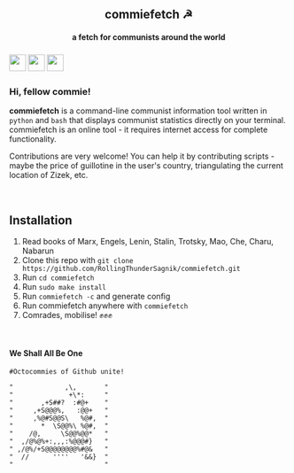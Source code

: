 <div align="center">
<h2>commiefetch ☭</h2>
<h4>a fetch for communists around the world</h4>

</div>

###  <img height=30 src="https://badges.pufler.dev/created/RollingThunderSagnik/commiefetch?style=for-the-badge&color=f54960&labelColor=373e4d"/> <img height=30 src="https://forthebadge.com/images/badges/works-on-my-machine.svg"/> <img height=30  src="https://forthebadge.com/images/badges/kinda-sfw.svg"/>


<!--<img height=30 alt="Visits" src="https://forthebadge.com/images/badges/powered-by-black-magic.svg"/> <img height=30  alt="Visits" src="https://badges.pufler.dev/updated/RollingThunderSagnik/commiefetch?style=for-the-badge&color=f54960&labelColor=373e4d"/> -->
### Hi, fellow commie! 

**commiefetch** is a command-line communist information tool written in `python` and `bash` that displays communist statistics directly on your terminal. commiefetch is an online tool - it requires internet access for complete functionality. 

Contributions are very welcome! You can help it by contributing scripts - maybe the price of guillotine in the user's country, triangulating the current location of Zizek, etc.

<br/>

## Installation

1. Read books of Marx, Engels, Lenin, Stalin, Trotsky, Mao, Che, Charu, Nabarun
2. Clone this repo with `git clone https://github.com/RollingThunderSagnik/commiefetch.git`
3. Run `cd commiefetch`
4. Run `sudo make install`
5. Run `commiefetch -c` and generate config
6. Run commiefetch anywhere with `commiefetch` 
7. Comrades, mobilise! ✊✊✊

<br/>

#### We Shall All Be One


```shell
#Octocommies of Github unite!

"             ,\,       "
"              +\*:     "
"       ,+S##?  :#@+    "
"     ,+S@@@%,   :@@+   "
"     ,%@#S@@S\   %@#,  "
"       *  \S@@%\ %@#,  "
"    /@,     \S@@%@@*   "
"  ,/@%@%+:,,,:%@@@#}   "
" ,/@%/+S@@@@@@@@%#@&   "
"  //      ''''   '&&}  "
"                       "
```


